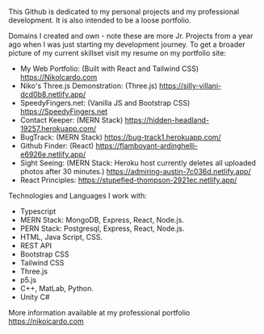 This Github is dedicated to my personal projects and my professional development. It is also intended to be a loose portfolio. 

Domains I created and own - note these are more Jr. Projects from a year ago when I was just starting my development journey. To get a broader picture of my current skillset visit my resume on my portfolio site: 

- My Web Portfolio: (Built with React and Tailwind CSS) https://NikoIcardo.com 
- Niko's Three.js Demonstration: (Three.js)  https://silly-villani-dcd0b8.netlify.app/ 
- SpeedyFingers.net: (Vanilla JS and Bootstrap CSS) https://SpeedyFingers.net 
- Contact Keeper: (MERN Stack) https://hidden-headland-19257.herokuapp.com/
- BugTrack: (MERN Stack) https://bug-track1.herokuapp.com/
- Github Finder: (React) https://flamboyant-ardinghelli-e6926e.netlify.app/ 
- Sight Seeing: (MERN Stack: Heroku host currently deletes all uploaded photos after 30 minutes.) https://admiring-austin-7c036d.netlify.app/ 
- React Principles: https://stupefied-thompson-2921ec.netlify.app/ 



Technologies and Languages I work with: 

- Typescript
- MERN Stack: MongoDB, Express, React, Node.js.
- PERN Stack: Postgresql, Express, React, Node.js.
- HTML, Java Script, CSS. 
- REST API
- Bootstrap CSS 
- Tailwind CSS
- Three.js
- p5.js
- C++, MatLab, Python. 
- Unity C#


More information available at my professional portfolio https://nikoicardo.com


